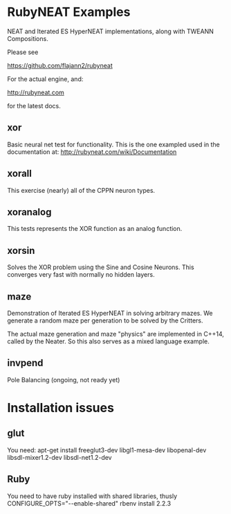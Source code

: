 # RubyNEAT Examples

NEAT and Iterated ES HyperNEAT implementations,
along with TWEANN Compositions.

Please see

https://github.com/flajann2/rubyneat

For the actual engine, and:

http://rubyneat.com

for the latest docs.

## xor
Basic neural net test for functionality. This is the one exampled used in the
documentation at: http://rubyneat.com/wiki/Documentation

## xorall
This exercise (nearly) all of the CPPN neuron types.

## xoranalog
This tests represents the XOR function as an analog function.

## xorsin
Solves the XOR problem using the Sine and Cosine Neurons.
This converges very fast with normally no hidden layers.

## maze
Demonstration of Iterated ES HyperNEAT in solving
arbitrary mazes. We generate a random maze per generation
to be solved by the Critters.

The actual maze generation and maze "physics" are implemented in
C++14, called by the Neater. So this also serves as a mixed language
example.

## invpend
Pole Balancing (ongoing, not ready yet)

# Installation issues
## glut

You need:
  apt-get install freeglut3-dev libgl1-mesa-dev libopenal-dev libsdl-mixer1.2-dev libsdl-net1.2-dev

## Ruby
You need to have ruby installed with shared libraries, thusly
  CONFIGURE_OPTS="--enable-shared" rbenv install 2.2.3
